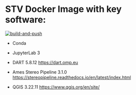 # STV Docker Image with key software:
[![build-and-push](https://github.com/uw-cryo/STV/actions/workflows/build-docker-image.yml/badge.svg)](https://github.com/uw-cryo/STV/actions/workflows/build-docker-image.yml)

* Conda 

* JupyterLab 3

* DART 5.8.12
https://dart.omp.eu

* Ames Stereo Pipeline 3.1.0
https://stereopipeline.readthedocs.io/en/latest/index.html

* QGIS 3.22.11
https://www.qgis.org/en/site/
